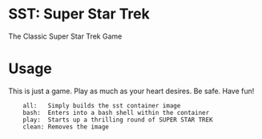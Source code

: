 # SST: Super Star Trek
The Classic Super Star Trek Game

# Usage
This is just a game. Play as much as your heart desires. Be safe. Have fun!
```
    all:   Simply builds the sst container image
	bash:  Enters into a bash shell within the container
	play:  Starts up a thrilling round of SUPER STAR TREK
	clean: Removes the image
```
